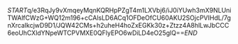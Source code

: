 $START$q/e3RqJy9vXmqeyMqnKQRHpPZgT4m1LXVbj6/iJ0iYUwh3mX9NLUniTWAlfCWzG+WQ12m196+cCAlsLD6ACq1OFDeOfCU60AKU2SOjcPVIHdL/7gnXrcaIkcjwD9D1/JQW42CMs+h2uheH4hoZxEGKk30z+Ztzz4A8hlLwJbCCC6eoUhCXldYNpeWTCPVMXE0QFlyEPO6wDiLD4eO25glQ==$END$